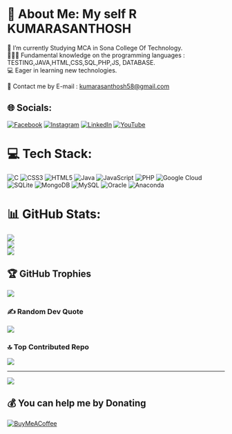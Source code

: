 # 💫 About Me: My self R KUMARASANTHOSH
  🌱 I’m currently  Studying MCA in Sona College Of Technology.<br> 👨🏻‍💻 Fundamental knowledge on the programming languages : TESTING,JAVA,HTML,CSS,SQL,PHP,JS, DATABASE. <br>  💻 Eager in learning new technologies.
  
💬 Contact me  by E-mail : kumarasanthosh58@gmail.com


## 🌐 Socials:
[![Facebook](https://img.shields.io/badge/Facebook-%231877F2.svg?logo=Facebook&logoColor=white)](https://facebook.com/kumarasanthosh.santhosh) [![Instagram](https://img.shields.io/badge/Instagram-%23E4405F.svg?logo=Instagram&logoColor=white)](https://instagram.com/kumarasanthosh_rks) [![LinkedIn](https://img.shields.io/badge/LinkedIn-%230077B5.svg?logo=linkedin&logoColor=white)](https://linkedin.com/in/kumarasanthosh) [![YouTube](https://img.shields.io/badge/YouTube-%23FF0000.svg?logo=YouTube&logoColor=white)](https://youtube.com/@tamilkings3525) 

# 💻 Tech Stack:
![C](https://img.shields.io/badge/c-%2300599C.svg?style=plastic&logo=c&logoColor=white) ![CSS3](https://img.shields.io/badge/css3-%231572B6.svg?style=plastic&logo=css3&logoColor=white) ![HTML5](https://img.shields.io/badge/html5-%23E34F26.svg?style=plastic&logo=html5&logoColor=white) ![Java](https://img.shields.io/badge/java-%23ED8B00.svg?style=plastic&logo=java&logoColor=white) ![JavaScript](https://img.shields.io/badge/javascript-%23323330.svg?style=plastic&logo=javascript&logoColor=%23F7DF1E) ![PHP](https://img.shields.io/badge/php-%23777BB4.svg?style=plastic&logo=php&logoColor=white) ![Google Cloud](https://img.shields.io/badge/Google%20Cloud-%234285F4.svg?style=plastic&logo=google-cloud&logoColor=white) ![SQLite](https://img.shields.io/badge/sqlite-%2307405e.svg?style=plastic&logo=sqlite&logoColor=white) ![MongoDB](https://img.shields.io/badge/MongoDB-%234ea94b.svg?style=plastic&logo=mongodb&logoColor=white) ![MySQL](https://img.shields.io/badge/mysql-%2300f.svg?style=plastic&logo=mysql&logoColor=white) ![Oracle](https://img.shields.io/badge/Oracle-F80000?style=plastic&logo=oracle&logoColor=white) ![Anaconda](https://img.shields.io/badge/Anaconda-%2344A833.svg?style=plastic&logo=anaconda&logoColor=white)
# 📊 GitHub Stats:
![](https://github-readme-stats.vercel.app/api?username=kumaraSanthosh26&theme=omni&hide_border=true&include_all_commits=true&count_private=false)<br/>
![](https://github-readme-streak-stats.herokuapp.com/?user=kumaraSanthosh26&theme=omni&hide_border=true)<br/>
![](https://github-readme-stats.vercel.app/api/top-langs/?username=kumaraSanthosh26&theme=omni&hide_border=true&include_all_commits=true&count_private=false&layout=compact)

## 🏆 GitHub Trophies
![](https://github-profile-trophy.vercel.app/?username=kumaraSanthosh26&theme=gruvbox&no-frame=false&no-bg=false&margin-w=4)

### ✍️ Random Dev Quote
![](https://quotes-github-readme.vercel.app/api?type=horizontal&theme=gruvbox)

### 🔝 Top Contributed Repo
![](https://github-contributor-stats.vercel.app/api?username=kumaraSanthosh26&limit=5&theme=nord&combine_all_yearly_contributions=true)

---
[![](https://visitcount.itsvg.in/api?id=kumaraSanthosh26&icon=5&color=3)](https://visitcount.itsvg.in)

  ## 💰 You can help me by Donating
  [![BuyMeACoffee](https://img.shields.io/badge/Buy%20Me%20a%20Coffee-ffdd00?style=for-the-badge&logo=buy-me-a-coffee&logoColor=black)](https://buymeacoffee.com/kumarasanthosh) 

  
<!-- Proudly created with GPRM ( https://gprm.itsvg.in ) -->
